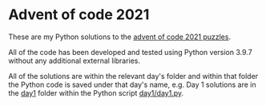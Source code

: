 # Advent of code 2021

These are my Python solutions to the [advent of code 2021 puzzles](https://adventofcode.com/2021).

All of the code has been developed and tested using Python version 3.9.7 without any additional external libraries.

All of the solutions are within the relevant day's folder and within that folder the Python code is saved under that day's name, e.g. Day 1 solutions are in the [day1](./day1) folder within the Python script [day1/day1.py](./day1/day1.py).